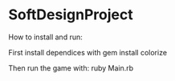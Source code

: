 # SoftDesignProject

How to install and run:

First install dependices with
gem install colorize 

Then run the game with:
ruby Main.rb
